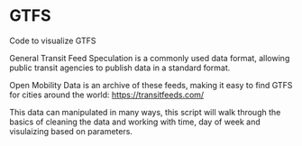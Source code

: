 # GTFS
Code to visualize GTFS

General Transit Feed Speculation is a commonly used data format, allowing public transit agencies to publish data in a standard format. 

Open Mobility Data is an archive of these feeds, making it easy to find GTFS for cities around the world: https://transitfeeds.com/

This data can manipulated in many ways, this script will walk through the basics of cleaning the data and working with time, day of week and visulaizing based on parameters.


